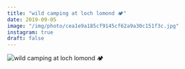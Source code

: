 ```yaml
---
title: "wild camping at loch lomond 🏕"
date: 2019-09-05
image: "/img/photo/cea1e9a185cf9145cf62a9a30c151f3c.jpg"
instagram: true
draft: false
---
```


![wild camping at loch lomond 🏕](/img/photo/cea1e9a185cf9145cf62a9a30c151f3c.jpg)
